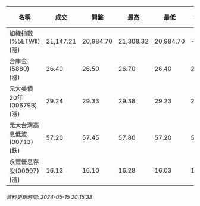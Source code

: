 | 名稱 | 成交 | 開盤 | 最高 | 最低 | 均價 | 成交金額(億) | 昨收 | 漲跌幅 | 漲跌 | 總量 | 昨量 | 振幅 |
| -------- | -------- | -------- | -------- |-------- | -------- | -------- |-------- |-------- |-------- | -------- | -------- |-------- |
|加權指數(%5ETWII) (漲)|21,147.21|20,984.70|21,308.32|20,984.70|-|4,900.61|20,985.85|0.77%|161.36|9,964,748|0|1.54%|
|合庫金(5880) (漲)|26.40|26.50|26.70|26.40|26.53|2.71|26.35|0.19%|0.05|10,201|6,327|1.14%|
|元大美債20年(00679B) (漲)|29.24|29.33|29.38|29.23|29.27|17.93|29.21|0.10%|0.03|61,249|36,796|0.51%|
|元大台灣高息低波(00713) (跌)|57.20|57.45|57.80|57.20|57.49|4.13|57.25|0.09%|0.05|7,189|3,442|1.05%|
|永豐優息存股(00907) (漲)|16.13|16.10|16.28|16.03|16.15|0.520|16.10|0.19%|0.03|3,216|7,830|1.55%|
###### 資料更新時間: 2024-05-15 20:15:38